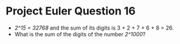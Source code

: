 Project Euler Question 16
===============================
- *2^15 = 32768* and the sum of its digits is 3 + 2 + 7 + 6 + 8 = 26.
- What is the sum of the digits of the number *2^1000*?
